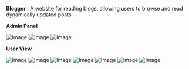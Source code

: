**Blogger :**
A website for reading blogs, allowing users to browse and read dynamically updated posts.

**Admin Panel**

![Image](https://github.com/user-attachments/assets/34ddfab4-3845-4400-95a6-ed5152012fa1)
![Image](https://github.com/user-attachments/assets/b59807da-a413-4c41-80b2-9ac3faf181a8)
![Image](https://github.com/user-attachments/assets/d0eff72b-29a3-4c5e-9953-32355b07c8c2)

**User View**

![Image](https://github.com/user-attachments/assets/4e73d26f-bf6d-4d39-a46a-f656aa392653)
![Image](https://github.com/user-attachments/assets/92a64153-675e-4c30-bb01-f3b5f5fda3e7)
![Image](https://github.com/user-attachments/assets/e5608756-c0a8-439d-ace4-ece601a70f06)
![Image](https://github.com/user-attachments/assets/cc916367-edc9-440f-9dcd-9d44f04b70e6)
![Image](https://github.com/user-attachments/assets/4534e5c5-e36e-4065-bbdb-fdc1fa1b9552)
![Image](https://github.com/user-attachments/assets/220b6918-a682-48d0-aedc-b2a2e62688e8)
![Image](https://github.com/user-attachments/assets/cc54cc46-4280-44f0-8f22-0c355ec1096b)
